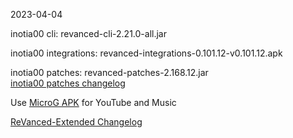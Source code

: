 2023-04-04
  
inotia00 cli: revanced-cli-2.21.0-all.jar  

inotia00 integrations: revanced-integrations-0.101.12-v0.101.12.apk  

inotia00 patches: revanced-patches-2.168.12.jar  
[inotia00 patches changelog](https://github.com/inotia00/revanced-patches/releases/tag/v2.168.12)  

Use [MicroG APK](https://github.com/inotia00/VancedMicroG/releases/latest/download/microg.apk) for YouTube and Music

[ReVanced-Extended Changelog](https://github.com/Kingsmanvn-Official/ReVanced-Extended/blob/main/changelog.md)
